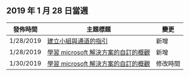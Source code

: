 <!-- This file is generated automatically each week. Changes made to this file will be overwritten.-->




## <a name="week-of-january-28-2019"></a>2019 年 1 月 28 日當週


| 發佈時間 |主題標題 | 變更 |
|------|------------|--------|
| 1/28/2019 | [建立小組與通道的指引](/Office365/CustomLearning/embeds/adopt-teams-channels) | 新增 |
| 1/28/2019 | [學習 microsoft 解決方案的自訂的概觀](/Office365/CustomLearning/index) | 新增 |
| 1/30/2019 | [學習 microsoft 解決方案的自訂的概觀](/CustomLearning/index) | 修改時間 |
